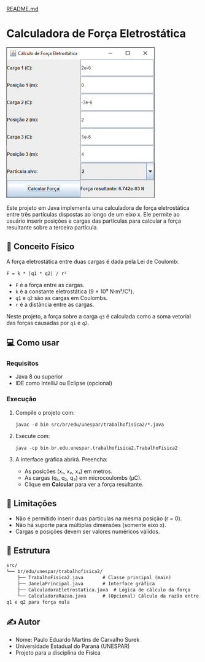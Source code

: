 [README.md](https://github.com/user-attachments/files/21562090/README.md)
# Calculadora de Força Eletrostática
![Interface da Calculadora](https://github.com/PauloCP1/CodigoFisica2/blob/main/image.png?raw=true)

Este projeto em Java implementa uma calculadora de força eletrostática entre três partículas dispostas ao longo de um eixo x. Ele permite ao usuário inserir posições e cargas das partículas para calcular a força resultante sobre a terceira partícula.

## 📘 Conceito Físico

A força eletrostática entre duas cargas é dada pela Lei de Coulomb:

```
F = k * |q1 * q2| / r²
```

- `F` é a força entre as cargas.
- `k` é a constante eletrostática (9 × 10⁹ N·m²/C²).
- `q1` e `q2` são as cargas em Coulombs.
- `r` é a distância entre as cargas.

Neste projeto, a força sobre a carga `q3` é calculada como a soma vetorial das forças causadas por `q1` e `q2`.

## 💻 Como usar

### Requisitos

- Java 8 ou superior
- IDE como IntelliJ ou Eclipse (opcional)

### Execução

1. Compile o projeto com:
   ```
   javac -d bin src/br/edu/unespar/trabalhofisica2/*.java
   ```

2. Execute com:
   ```
   java -cp bin br.edu.unespar.trabalhofisica2.TrabalhoFisica2
   ```

3. A interface gráfica abrirá. Preencha:
   - As posições (x₁, x₂, x₃) em metros.
   - As cargas (q₁, q₂, q₃) em microcoulombs (μC).
   - Clique em **Calcular** para ver a força resultante.

## 🛑 Limitações

- Não é permitido inserir duas partículas na mesma posição (r = 0).
- Não há suporte para múltiplas dimensões (somente eixo x).
- Cargas e posições devem ser valores numéricos válidos.

## 📁 Estrutura

```
src/
└── br/edu/unespar/trabalhofisica2/
    ├── TrabalhoFisica2.java       # Classe principal (main)
    ├── JanelaPrincipal.java       # Interface gráfica
    ├── CalculadoraEletrostatica.java  # Lógica de cálculo da força
    └── CalculadoraRazao.java      # (Opcional) Cálculo da razão entre q1 e q2 para força nula
```

## ✍️ Autor

- Nome: Paulo Eduardo Martins de Carvalho Surek
- Universidade Estadual do Paraná (UNESPAR)
- Projeto para a disciplina de Física
